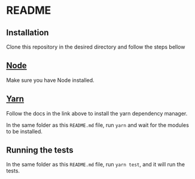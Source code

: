 # README

## Installation

Clone this repository in the desired directory and follow the steps bellow

## [Node](https://nodejs.org/en/download/package-manager/)

Make sure you have Node installed.

## [Yarn](https://yarnpkg.com/en/docs/install)
Follow the docs in the link above to install the yarn dependency manager.

In the same folder as this `README.md` file, run `yarn` and wait for the modules to be installed.

## Running the tests

In the same folder as this `README.md` file, run `yarn test`, and it will run the tests.